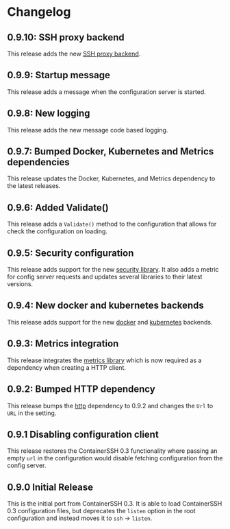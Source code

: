 # Changelog

## 0.9.10: SSH proxy backend

This release adds the new [SSH proxy backend](https://github.com/containerssh/sshproxy).

## 0.9.9: Startup message

This release adds a message when the configuration server is started.

## 0.9.8: New logging

This release adds the new message code based logging.

## 0.9.7: Bumped Docker, Kubernetes and Metrics dependencies

This release updates the Docker, Kubernetes, and Metrics dependency to the latest releases.

## 0.9.6: Added Validate()

This release adds a `Validate()` method to the configuration that allows for check the configuration on loading.

## 0.9.5: Security configuration

This release adds support for the new [security library](https://github.com/containerssh/security). It also adds a metric for config server requests and updates several libraries to their latest versions.

## 0.9.4: New docker and kubernetes backends

This release adds support for the new [docker](https://github.com/containerssh/docker) and [kubernetes](https://github.com/containerssh/kubernetes) backends.

## 0.9.3: Metrics integration

This release integrates the [metrics library](https://github.com/containerssh/metrics) which is now required as a dependency when creating a HTTP client.

## 0.9.2: Bumped HTTP dependency

This release bumps the [http](https://github.com/containerssh/http) dependency to 0.9.2 and changes the `Url` to `URL` in the setting.

## 0.9.1 Disabling configuration client

This release restores the ContainerSSH 0.3 functionality where passing an empty `url` in the configuration would disable fetching configuration from the config server.

## 0.9.0 Initial Release

This is the initial port from ContainerSSH 0.3. It is able to load ContainerSSH 0.3 configuration files, but deprecates the `listen` option in the root configuration and instead moves it to `ssh` → `listen`.